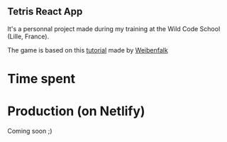 ## Tetris React App

It's a personnal project made during my training at the Wild Code School (Lille, France).

The game is based on this [tutorial](https://www.youtube.com/watch?v=CUt3Mf9MYhc&list=PL0jpcQ5lO0nEH2BpPmJhePz_urgyAljFB) made by [Weibenfalk](https://www.youtube.com/channel/UCnnnWy4UTYN258FfVGeXBbg)

# Time spent

# Production (on Netlify)

Coming soon ;)

